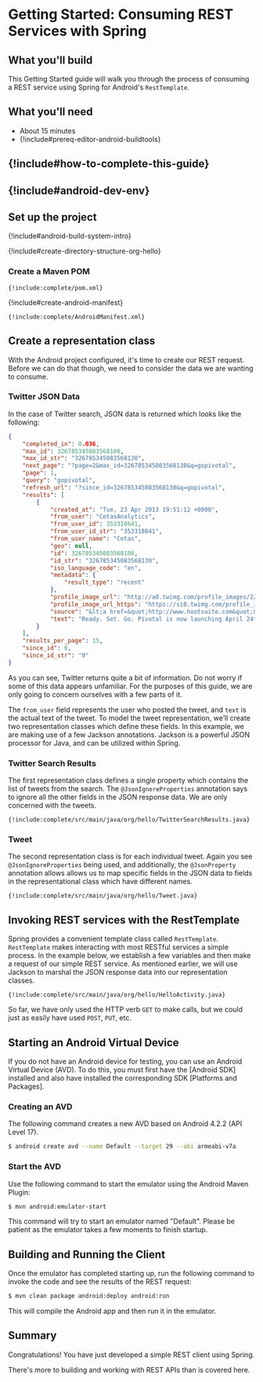 Getting Started: Consuming REST Services with Spring
====================================================

What you'll build
-----------------

This Getting Started guide will walk you through the process of consuming a REST service using Spring for Android's `RestTemplate`.

What you'll need
----------------

- About 15 minutes
- {!include#prereq-editor-android-buildtools}

## {!include#how-to-complete-this-guide}

<a name="scratch"></a>
## {!include#android-dev-env}


Set up the project
------------------

{!include#android-build-system-intro}

{!include#create-directory-structure-org-hello}

### Create a Maven POM

    {!include:complete/pom.xml}

{!include#create-android-manifest}

    {!include:complete/AndroidManifest.xml}
    
    
<a name="initial"></a>
Create a representation class
-----------------------------

With the Android project configured, it's time to create our REST request. Before we can do that though, we need to consider the data we are wanting to consume. 

### Twitter JSON Data

In the case of Twitter search, JSON data is returned which looks like the following:

```json
{
    "completed_in": 0.036,
    "max_id": 326785345083568100,
    "max_id_str": "326785345083568130",
    "next_page": "?page=2&max_id=326785345083568130&q=gopivotal",
    "page": 1,
    "query": "gopivotal",
    "refresh_url": "?since_id=326785345083568130&q=gopivotal",
    "results": [
        {
            "created_at": "Tue, 23 Apr 2013 19:51:12 +0000",
            "from_user": "CetasAnalytics",
            "from_user_id": 353318641,
            "from_user_id_str": "353318641",
            "from_user_name": "Cetas",
            "geo": null,
            "id": 326785345083568100,
            "id_str": "326785345083568130",
            "iso_language_code": "en",
            "metadata": {
                "result_type": "recent"
            },
            "profile_image_url": "http://a0.twimg.com/profile_images/2269920546/p3949ch8l877idajhez6_normal.png",
            "profile_image_url_https": "https://si0.twimg.com/profile_images/2269920546/p3949ch8l877idajhez6_normal.png",
            "source": "&lt;a href=&quot;http://www.hootsuite.com&quot;&gt;HootSuite&lt;/a&gt;",
            "text": "Ready. Set. Go. Pivotal is now launching April 24th. Join the live broadcast at http://t.co/qqfl3zSXN3"
        }        
    ],
    "results_per_page": 15,
    "since_id": 0,
    "since_id_str": "0"
}
```

As you can see, Twitter returns quite a bit of information. Do not worry if some of this data appears unfamiliar. For the purposes of this guide, we are only going to concern ourselves with a few parts of it.

The `from_user` field represents the user who posted the tweet, and `text` is the actual text of the tweet. To model the tweet representation, we’ll create two representation classes which define these fields. In this example, we are making use of a few Jackson annotations. Jackson is a powerful JSON processor for Java, and can be utilized within Spring.

### Twitter Search Results

The first representation class defines a single property which contains the list of tweets from the search. The `@JsonIgnoreProperties` annotation says to ignore all the other fields in the JSON response data. We are only concerned with the tweets.


    {!include:complete/src/main/java/org/hello/TwitterSearchResults.java}
    

### Tweet

The second representation class is for each individual tweet. Again you see `@JsonIgnoreProperties` being used, and additionally, the `@JsonProperty` annotation allows allows us to map specific fields in the JSON data to fields in the representational class which have different names.

    {!include:complete/src/main/java/org/hello/Tweet.java}
    

Invoking REST services with the RestTemplate
--------------------------------------------

Spring provides a convenient template class called `RestTemplate`. `RestTemplate` makes interacting with most RESTful services a simple process. In the example below, we establish a few variables and then make a request of our simple REST service. As mentioned earlier, we will use Jackson to marshal the JSON response data into our representation classes.

    {!include:complete/src/main/java/org/hello/HelloActivity.java}
    
So far, we have only used the HTTP verb `GET` to make calls, but we could just as easily have used `POST`, `PUT`, etc.


Starting an Android Virtual Device
----------------------------------

If you do not have an Android device for testing, you can use an Android Virtual Device (AVD). To do this, you must first have the [Android SDK] installed and also have installed the corresponding SDK [Platforms and Packages].

### Creating an AVD

The following command creates a new AVD based on Android 4.2.2 (API Level 17).

```sh
$ android create avd --name Default --target 29 --abi armeabi-v7a
```

### Start the AVD

Use the following command to start the emulator using the Android Maven Plugin:

```sh
$ mvn android:emulator-start
```

This command will try to start an emulator named "Default". Please be patient as the emulator takes a few moments to finish startup.


Building and Running the Client
-------------------------------

Once the emulator has completed starting up, run the following command to invoke the code and see the results of the REST request:

```sh
$ mvn clean package android:deploy android:run
```
	
This will compile the Android app and then run it in the emulator.


Summary
-------

Congratulations! You have just developed a simple REST client using Spring.

There's more to building and working with REST APIs than is covered here.

[zip]: https://github.com/springframework-meta/gs-consuming-rest-android/archive/master.zip
